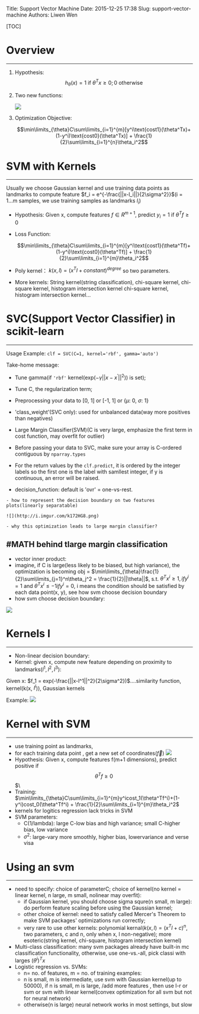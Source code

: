 Title: Support Vector Machine
Date: 2015-12-25 17:38
Slug: support-vector-machine
Authors: Liwen Wen

[TOC]

# Overview
- - -

1. Hypothesis: 
    $$h_\theta(x) = 1 \text{ if } \theta^Tx\geq 0; 0 \text{ otherwise}$$

2. Two new functions:
   
   ![](http://i.imgur.com/zT5H5pv.png)

1. Optimization Objective:

    $$\min\limits_{\theta}C\sum\limits_{i=1}^{m}[y^i\text{cost1}(\theta^Tx)+(1-y^i)\text{cost0}(\theta^Tx)] + \frac{1}{2}\sum\limits_{i=1}^{n}\theta_i^2$$

# SVM with Kernels
- - -

Usually we choose Gaussian kernel and use training data points as landmarks to compute feature $f_i = e^{-\frac{||x-l_i||}{2\sigma^2}}$(i = 1...m samples, we use training samples as landmarks $l_i$)

* Hypothesis: Given x, compute features $f \in R^{m+1}$, predict $y_i=1$ if $\theta^Tf \geq0$

* Loss Function: 

  $$\min\limits_{\theta}C\sum\limits_{i=1}^{m}[y^i\text{cost1}(\theta^Tf)+(1-y^i)\text{cost0}(\theta^Tf)] + \frac{1}{2}\sum\limits_{i=1}^{m}\theta_i^2$$

* Poly kernel： $k(x, l) = (x^Tl+constant)^{degree}$ so two parameters.

* More kernels: String kernel(string classification), chi-square kernel, chi-square kernel, histogram intersection kernel chi-square kernel, histogram intersection kernel...

# SVC(Support Vector Classifier) in scikit-learn
- - -

Usage Example: `clf = SVC(C=1, kernel='rbf', gamma='auto')`

Take-home message:

   - Tune gamma(if `'rbf'` kernel($\text{exp}(-\gamma||x-x^{\prime}||^2)$) is set);

   - Tune C, the regularization term;

   - Preprocessing your data to [0, 1] or [-1, 1] or {$\mu$: 0, $\sigma$: 1} 

   - 'class_weight'(SVC only): used for unbalanced data(way more positives than negatives)

   - Large Margin Classifier(SVM)(C is very large, emphasize the first term in cost function, may overfit for outlier)

   - Before passing your data to SVC, make sure your array is C-ordered contiguous by `nparray.types`

   -  For the return values by the `clf.predict`, it is ordered by the integer labels so the first one is the label with samllest integer, if y is continuous, an error will be raised.

   - decision_function: default is 'ovr' = one-vs-rest.

    - how to represent the decision boundary on two features plots(linearly separatable)

    ![](http://i.imgur.com/k172HG8.png)

    - why this optimization leads to large margin classifier?

#MATH behind tlarge margin classification
---

  - vector inner product:
  - imagine, if C is large(less likely to be biased, but high variance), the optimization is becoming obj = $\min\limits_{\theta}\frac{1}{2}\sum\limits_{j=1}^n\theta_j^2 = \frac{1}{2}||\theta||$, s.t. $\theta^Tx^i\geq1, if y^i=1$ and $\theta^Tx^i\leq-1 if y^i = 0$, i means the condition should be satisfied by each data point(x, y), see how svm choose decision boundary
  - how svm choose decision boundary:

  ![](http://i.imgur.com/eskggHA.png)
    
# Kernels I
---
  - Non-linear decision boundary:
  - Kernel: given x, compute new feature depending on proximity to landmarks($l^1, l^2, l^3$):
   
  Given x: $f_1 = exp(-\frac{||x-l^1||^2}{2\sigma^2})$....similarity function, kernel(k(x, $l^i$)), Gaussian kernels
   
  Example: ![](http://i.imgur.com/R4m0zTX.png)
   
# Kernel with SVM
---
  - use training point as landmarks,
  - for each training data point , get a new set of coordinates($\vec{f}$)
  ![](http://i.imgur.com/36gqgFW.png)
  - Hypothesis: Given x, compute features f(m+1 dimensions), predict positive if $$\theta^Tf\geq0$$$\
  - Training: $\min\limits_{\theta}C\sum\limits_{i=1}^{m}y^icost_1(\theta^Tf^i)+(1-y^i)cost_0(\theta^Tf^i) + \frac{1}{2}\sum\limits_{i=1}^{m}\theta_i^2$
  - kernels for logitics regression lack tricks in SVM
  - SVM parameters:
     - C(1/lambda): large C-low bias and high variance; small C-higher bias, low variance
     - $\sigma^2$: large-vary more smoothly, higher bias, lowervariance and verse visa

# Using an svm
---
  - need to specify: choice of parameterC; choice of kernel(no kernel = linear kernel, n large, m small, nolinear may overfit):
    - if Gaussian kernel, you should choose sigma squre(n small, m large): do perform feature scaling before using the Gaussian kernel;
    - other choice of kernel: need to satisfy called Mercer's Theorem to make SVM packages' optimizations run correctly;
    - very rare to use other kernels: polynomial kernal($k(x, l) = (x^Tl+c)^n$, two parameters, c and n, only when x, l non-negative); more esoteric(string kernel, chi-square, histogram intersection kernel)
  - Multi-class classification: many svm packages already have built-in mc classification functionality, otherwise, use one-vs.-all, pick classi with larges $(\theta^i)^Tx$
  - Logistic regression vs. SVMs:
    - n= no. of features, m = no. of training examples:
    - n is small, m is intermediate, use svm with Gaussian kernel(up to 50000), if n is small, m is large, /add more features , then use l-r or svm or svm with linear kernel(convex optimization for all svm but not for neural network)
    - otherwise(n is large) neural network works in most settings, but slow
